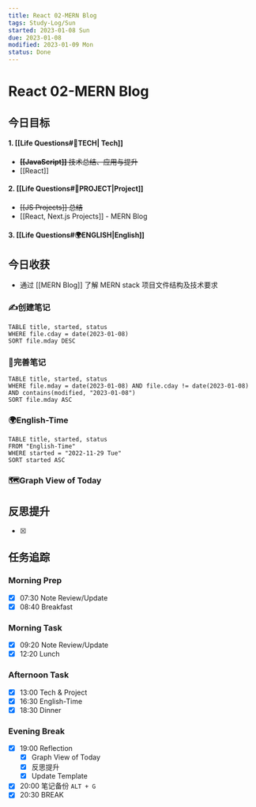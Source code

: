 ```yaml
---
title: React 02-MERN Blog
tags: Study-Log/Sun
started: 2023-01-08 Sun
due: 2023-01-08
modified: 2023-01-09 Mon
status: Done
---
```

# React 02-MERN Blog
## 今日目标
#### 1. [[Life Questions#🚀TECH| Tech]]
- ~~**[[JavaScript]]** 技术总结、应用与提升~~
- [[React]] 
#### 2. [[Life Questions#🚀PROJECT|Project]]
- ~~[[JS Projects]] 总结~~
- [[React, Next.js Projects]] - MERN Blog
#### 3. [[Life Questions#🌍ENGLISH|English]]

## 今日收获
- 通过 [[MERN Blog]] 了解 MERN stack 项目文件结构及技术要求
### ✍️创建笔记

```dataview
TABLE title, started, status
WHERE file.cday = date(2023-01-08)
SORT file.mday DESC
```

### 📝完善笔记

```dataview
TABLE title, started, status
WHERE file.mday = date(2023-01-08) AND file.cday != date(2023-01-08) AND contains(modified, "2023-01-08")
SORT file.mday ASC
```

### 🌍English-Time

```dataview
TABLE title, started, status
FROM "English-Time"
WHERE started = "2022-11-29 Tue"
SORT started ASC
```

### 🗺️Graph View of Today

## 反思提升
- [x] 
## 任务追踪
### Morning Prep
- [x] 07:30 Note Review/Update
- [x] 08:40 Breakfast
### Morning Task
- [x] 09:20 Note Review/Update
- [x] 12:20 Lunch
### Afternoon Task
- [x] 13:00 Tech & Project
- [x] 16:30 English-Time
- [x] 18:30 Dinner
### Evening Break
- [x] 19:00 Reflection
	- [x] Graph View of Today
	- [x] 反思提升
	- [x] Update Template 
- [x] 20:00 笔记备份 `ALT + G`
- [x] 20:30 BREAK